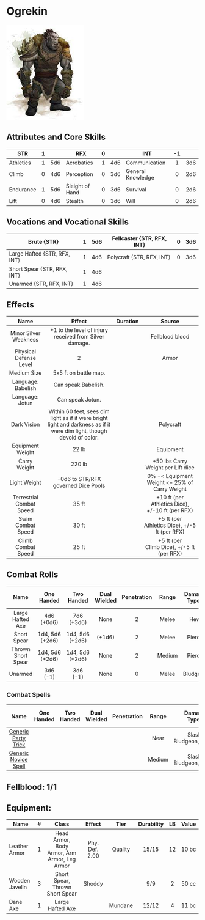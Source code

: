 # Ogrekin

![img](FeralOgrekin.jpg)

## Attributes and Core Skills

| STR       | 1 |    | RFX             | 0 |    | INT               | -1 |    |
| --------- | :-: | :-: | --------------- | :-: | :-: | ----------------- | :-: | :-: |
| Athletics | 1 | 5d6 | Acrobatics      | 1 | 4d6 | Communication     | 1 | 3d6 |
| Climb     | 0 | 4d6 | Perception      | 0 | 3d6 | General Knowledge | 0 | 2d6 |
| Endurance | 1 | 5d6 | Sleight of Hand | 0 | 3d6 | Survival          | 0 | 2d6 |
| Lift      | 0 | 4d6 | Stealth         | 0 | 3d6 | Will              | 0 | 2d6 |

## Vocations and Vocational Skills

| Brute {STR}                  | 1 | 5d6 | Fellcaster {STR, RFX, INT} | 0 | 3d6 |
| ---------------------------- | :-: | :-: | -------------------------- | - | --- |
| Large Hafted {STR, RFX, INT} | 1 | 4d6 | Polycraft {STR, RFX, INT} | 0 | 3d6 |
| Short Spear {STR, RFX, INT}  | 1 | 4d6 |                            |   |     |
| Unarmed {STR, RFX, INT}      | 1 | 4d6 |                            |   |     |

## Effects

|          Name          |                                                         Effect                                                         | Duration |                                                       Source                                                       |
| :---------------------: | :---------------------------------------------------------------------------------------------------------------------: | :------: | :-----------------------------------------------------------------------------------------------------------------: |
|  Minor Silver Weakness  |                                 +1 to the level of injury received from Silver damage.                                 |          |                                                   Fellblood blood                                                   |
| Physical Defense Level |                                                            2                                                            |          |                                                        Armor                                                        |
|       Medium Size       |                                                  5x5 ft on battle map.                                                  |          |                                                                                                                    |
|   Language: Babelish   |                                                   Can speak Babelish.                                                   |          |                                                                                                                    |
|     Language: Jotun     |                                                    Can speak Jotun.                                                    |          |                                                                                                                    |
|       Dark Vision       | Within 60 feet, sees dim light as if it were bright light and darkness as if it were dim light, though devoid of color. |          |                                                      Polycraft                                                      |
|    Equipment Weight    |                                                          22 lb                                                          |          |                                                      Equipment                                                      |
|  Carry Weight  |                                                         220 lb                                                         |          | +50 lbs Carry Weight per Lift dice |
|      Light Weight      |                                             -0d6 to STR/RFX governed Dice Pools                                             |          |                                              0% =< Equipment Weight <= 25% of Carry Weight                                              |
| Terrestrial Combat Speed |                                                          35 ft                                                          |          |                              +10 ft (per Athletics Dice), +/-10 ft (per RFX)                              |
|   Swim Combat Speed   |                                                          30 ft                                                          |          |                              +5 ft (per Athletics Dice), +/-5 ft (per RFX)                              |
|  Climb Combat Speed  |                                                          25 ft                                                          |          |                                +5 ft (per Climb Dice), +/-5 ft (per RFX)                                |

## Combat Rolls

|        Name        |    One<br />Handed    |    Two<br />Handed    | Dual<br />Wielded | Penetration | Range | Damage<br />Types | Engageable<br />Opponents | Area Of<br />Effect | Resource<br />Class |
| :----------------: | :-------------------: | :-------------------: | :---------------: | :---------: | :----: | :---------------: | :-----------------------: | :-----------------: | :-----------------: |
|  Large Hafted Axe  |    4d6<br />(+0d6)    |    7d6<br />(+3d6)    |       None       |      2      | Melee |        Hew        |           Rapid           |        None        |        None        |
|    Short Spear    | 1d4, 5d6<br />(+2d6) | 1d4, 5d6<br />(+2d6) |      (+1d6)      |      2      | Melee |      Pierce      |        Spear Rapid        |        None        |        None        |
| Thrown Short Spear | 1d4, 5d6<br />(+2d6) | 1d4, 5d6<br />(+2d6) |       None       |      2      | Medium |      Pierce      |         Standard         |        None        |        None        |
|      Unarmed      |    3d6<br />(-1)    |    3d6<br />(-1)    |       None       |      0      | Melee |     Bludgeon     |           Rapid           |        None        |        None        |

### Combat Spells

|                                               Name                                               | One<br />Handed | Two<br />Handed | Dual<br />Wielded | Penetration | Range |    Damage<br />Types    | Engageable<br />Opponents | Area Of<br />Effect | Resource<br />Class |
| :-----------------------------------------------------------------------------------------------: | :-------------: | :-------------: | :---------------: | :---------: | :----: | :----------------------: | :-----------------------: | :-----------------: | :-----------------: |
| [Generic Party Trick](./../../../../../CoreRules/MagicRules/Spells/PartyTricks/GenericPartyTrick.md) |                |                |                  |            |  Near  | Slash, Bludgeon, Pierce |                          |                    |  0 Magic Resource  |
|  [Generic Novice Spell](./../../../../../CoreRules/MagicRules/Spells/Novice/GenericNoviceSpell.md)  |                |                |                  |            | Medium | Slash, Bludgeon, Pierce |                          |                    |  0 Magic Resource  |

## Fellblood: 1/1

## Equipment:

| Name                 | # |                    Class                    |   Effect   |  Tier  | Durability | LB | Value |
| -------------------- | :-: | :------------------------------------------: | :---------: | :-----: | :--------: | :-: | :---: |
| Leather Armor        | 1 | Head Armor, Body Armor, Arm Armor, Leg Armor | Phy. Def. 2.00 | Quality |   15/15   | 12 | 10 bc |
| Wooden Javelin | 3 |       Short Spear, Thrown Short Spear       |   Shoddy   |        |    9/9    | 2 | 50 cc |
| Dane Axe             | 1 |               Large Hafted Axe               |            | Mundane |   12/12   | 4 | 11 bc |
